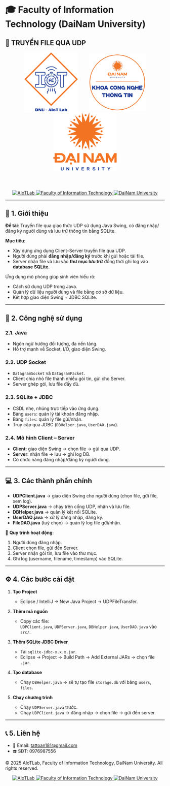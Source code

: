 # 🎓 Faculty of Information Technology (DaiNam University)

## 📂 TRUYỀN FILE QUA UDP 

<div align="center">

<img src="docs/aiotlab_logo.png" alt="AIoTLab Logo" width="170" style="margin: 0 15px; vertical-align: middle;"/>
<img src="docs/fitdnu_logo.png" alt="FITDNU Logo" width="180" style="margin: 0 15px; vertical-align: middle;"/>
<img src="docs/dnu_logo.png" alt="DaiNam University Logo" width="200" style="margin: 0 15px; vertical-align: middle;"/>

<br><br>

<a href="https://www.facebook.com/DNUAIoTLab">
    <img src="https://img.shields.io/badge/AIoTLab-green?style=for-the-badge" alt="AIoTLab"/>
</a>
<a href="https://dainam.edu.vn/vi/khoa-cong-nghe-thong-tin">
    <img src="https://img.shields.io/badge/Faculty%20of%20Information%20Technology-blue?style=for-the-badge" alt="Faculty of Information Technology"/>
</a>
<a href="https://dainam.edu.vn">
    <img src="https://img.shields.io/badge/DaiNam%20University-orange?style=for-the-badge" alt="DaiNam University"/>
</a>

</div>

---

## 📖 1. Giới thiệu

**Đề tài**: Truyền file qua giao thức UDP sử dụng Java Swing, có đăng nhập/đăng ký người dùng và lưu trữ thông tin bằng SQLite.  

**Mục tiêu**:  
- Xây dựng ứng dụng Client–Server truyền file qua UDP.  
- Người dùng phải **đăng nhập/đăng ký** trước khi gửi hoặc tải file.  
- Server nhận file và lưu vào **thư mục lưu trữ** đồng thời ghi log vào **database SQLite**.  

Ứng dụng mô phỏng giúp sinh viên hiểu rõ:  
- Cách sử dụng UDP trong Java.  
- Quản lý dữ liệu người dùng và file bằng cơ sở dữ liệu.  
- Kết hợp giao diện Swing + JDBC SQLite.  

---

## 📌 2. Công nghệ sử dụng

### 2.1. Java
- Ngôn ngữ hướng đối tượng, đa nền tảng.  
- Hỗ trợ mạnh về Socket, I/O, giao diện Swing.  

### 2.2. UDP Socket
- `DatagramSocket` và `DatagramPacket`.  
- Client chia nhỏ file thành nhiều gói tin, gửi cho Server.  
- Server ghép gói, lưu file đầy đủ.  

### 2.3. SQLite + JDBC
- CSDL nhẹ, nhúng trực tiếp vào ứng dụng.  
- Bảng `users`: quản lý tài khoản đăng nhập.  
- Bảng `files`: quản lý file gửi/nhận.  
- Truy cập qua JDBC (`DBHelper.java`, `UserDAO.java`).  

### 2.4. Mô hình Client – Server
- **Client**: giao diện Swing → chọn file → gửi qua UDP.  
- **Server**: nhận file → lưu → ghi log DB.  
- Có chức năng đăng nhập/đăng ký người dùng.  

---

## 💻 3. Các thành phần chính

- **UDPClient.java** → giao diện Swing cho người dùng (chọn file, gửi file, xem log).  
- **UDPServer.java** → chạy trên cổng UDP, nhận và lưu file.  
- **DBHelper.java** → quản lý kết nối SQLite.  
- **UserDAO.java** → xử lý đăng nhập, đăng ký.  
- **FileDAO.java** (tuỳ chọn) → quản lý log file gửi/nhận.  

📌 **Quy trình hoạt động**:  
1. Người dùng đăng nhập.  
2. Client chọn file, gửi đến Server.  
3. Server nhận gói tin, lưu file vào thư mục.  
4. Ghi log (username, filename, timestamp) vào SQLite.  

---

## ⚙️ 4. Các bước cài đặt

1. **Tạo Project**  
   - Eclipse / IntelliJ → New Java Project → UDPFileTransfer.  

2. **Thêm mã nguồn**  
   - Copy các file:  
     `UDPClient.java`, `UDPServer.java`, `DBHelper.java`, `UserDAO.java` vào `src/`.  

3. **Thêm SQLite JDBC Driver**  
   - Tải `sqlite-jdbc-x.x.x.jar`.  
   - Eclipse → Project → Build Path → Add External JARs → chọn file `.jar`.  

4. **Tạo database**  
   - Chạy `DBHelper.java` → sẽ tự tạo file `storage.db` với bảng `users`, `files`.  

5. **Chạy chương trình**  
   - Chạy `UDPServer.java` trước.  
   - Chạy `UDPClient.java` → đăng nhập → chọn file → gửi đến server.  

---

## 📞 5. Liên hệ
- 💌 Email: tattoan181@gmail.com  
- ☎️ SĐT: 0976987556  

© 2025 AIoTLab, Faculty of Information Technology, DaiNam University. All rights reserved.  

<div align="center">
<a href="https://www.facebook.com/DNUAIoTLab">
    <img src="https://img.shields.io/badge/AIoTLab-green?style=for-the-badge" alt="AIoTLab"/>
</a>
<a href="https://dainam.edu.vn/vi/khoa-cong-nghe-thong-tin">
    <img src="https://img.shields.io/badge/Faculty%20of%20Information%20Technology-blue?style=for-the-badge" alt="Faculty of Information Technology"/>
</a>
<a href="https://dainam.edu.vn">
    <img src="https://img.shields.io/badge/DaiNam%20University-orange?style=for-the-badge" alt="DaiNam University"/>
</a>
</div>

